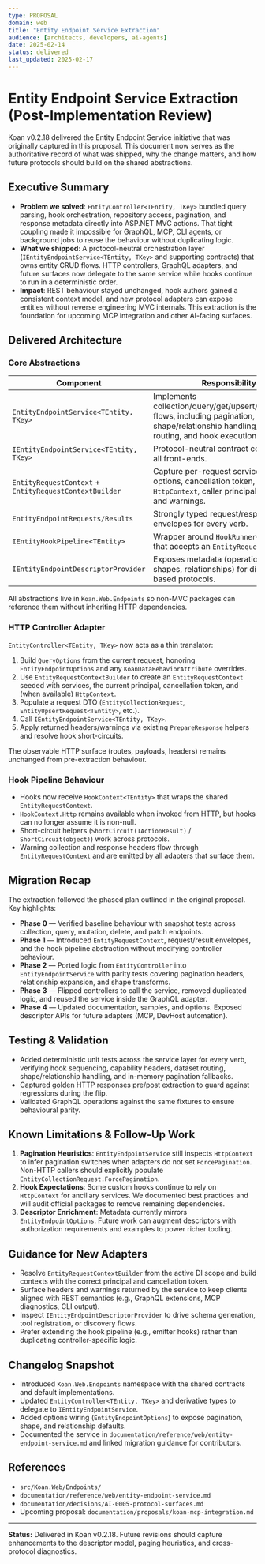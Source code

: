 ```yaml
---
type: PROPOSAL
domain: web
title: "Entity Endpoint Service Extraction"
audience: [architects, developers, ai-agents]
date: 2025-02-14
status: delivered
last_updated: 2025-02-17
---
```


# Entity Endpoint Service Extraction (Post-Implementation Review)

Koan v0.2.18 delivered the Entity Endpoint Service initiative that was originally captured in this proposal. This document now serves as the authoritative record of what was shipped, why the change matters, and how future protocols should build on the shared abstractions.

## Executive Summary

- **Problem we solved**: `EntityController<TEntity, TKey>` bundled query parsing, hook orchestration, repository access, pagination, and response metadata directly into ASP.NET MVC actions. That tight coupling made it impossible for GraphQL, MCP, CLI agents, or background jobs to reuse the behaviour without duplicating logic.
- **What we shipped**: A protocol-neutral orchestration layer (`IEntityEndpointService<TEntity, TKey>` and supporting contracts) that owns entity CRUD flows. HTTP controllers, GraphQL adapters, and future surfaces now delegate to the same service while hooks continue to run in a deterministic order.
- **Impact**: REST behaviour stayed unchanged, hook authors gained a consistent context model, and new protocol adapters can expose entities without reverse engineering MVC internals. This extraction is the foundation for upcoming MCP integration and other AI-facing surfaces.

## Delivered Architecture

### Core Abstractions

| Component | Responsibility | Location |
| --- | --- | --- |
| `EntityEndpointService<TEntity, TKey>` | Implements collection/query/get/upsert/delete/patch flows, including pagination, shape/relationship handling, dataset routing, and hook execution. | `src/Koan.Web/Endpoints/EntityEndpointService.cs` |
| `IEntityEndpointService<TEntity, TKey>` | Protocol-neutral contract consumed by all front-ends. | `src/Koan.Web/Endpoints/IEntityEndpointService.cs` |
| `EntityRequestContext` + `EntityRequestContextBuilder` | Capture per-request services, query options, cancellation token, optional `HttpContext`, caller principal, headers, and warnings. | `src/Koan.Web/Endpoints/EntityRequestContext*.cs` |
| `EntityEndpointRequests/Results` | Strongly typed request/response envelopes for every verb. | `src/Koan.Web/Endpoints/EntityEndpointRequests.cs`, `EntityEndpointResults.cs` |
| `IEntityHookPipeline<TEntity>` | Wrapper around `HookRunner<TEntity>` that accepts an `EntityRequestContext`. | `src/Koan.Web/Endpoints/IEntityHookPipeline.cs` |
| `IEntityEndpointDescriptorProvider` | Exposes metadata (operations, defaults, shapes, relationships) for discovery-based protocols. | `src/Koan.Web/Endpoints/DefaultEntityEndpointDescriptorProvider.cs` |

All abstractions live in `Koan.Web.Endpoints` so non-MVC packages can reference them without inheriting HTTP dependencies.

### HTTP Controller Adapter

`EntityController<TEntity, TKey>` now acts as a thin translator:

1. Build `QueryOptions` from the current request, honoring `EntityEndpointOptions` and any `KoanDataBehaviorAttribute` overrides.
2. Use `EntityRequestContextBuilder` to create an `EntityRequestContext` seeded with services, the current principal, cancellation token, and (when available) `HttpContext`.
3. Populate a request DTO (`EntityCollectionRequest`, `EntityUpsertRequest<TEntity>`, etc.).
4. Call `IEntityEndpointService<TEntity, TKey>`.
5. Apply returned headers/warnings via existing `PrepareResponse` helpers and resolve hook short-circuits.

The observable HTTP surface (routes, payloads, headers) remains unchanged from pre-extraction behaviour.

### Hook Pipeline Behaviour

- Hooks now receive `HookContext<TEntity>` that wraps the shared `EntityRequestContext`.
- `HookContext.Http` remains available when invoked from HTTP, but hooks can no longer assume it is non-null.
- Short-circuit helpers (`ShortCircuit(IActionResult)` / `ShortCircuit(object)`) work across protocols.
- Warning collection and response headers flow through `EntityRequestContext` and are emitted by all adapters that surface them.

## Migration Recap

The extraction followed the phased plan outlined in the original proposal. Key highlights:

- **Phase 0** — Verified baseline behaviour with snapshot tests across collection, query, mutation, delete, and patch endpoints.
- **Phase 1** — Introduced `EntityRequestContext`, request/result envelopes, and the hook pipeline abstraction without modifying controller behaviour.
- **Phase 2** — Ported logic from `EntityController` into `EntityEndpointService` with parity tests covering pagination headers, relationship expansion, and shape transforms.
- **Phase 3** — Flipped controllers to call the service, removed duplicated logic, and reused the service inside the GraphQL adapter.
- **Phase 4** — Updated documentation, samples, and options. Exposed descriptor APIs for future adapters (MCP, DevHost automation).

## Testing & Validation

- Added deterministic unit tests across the service layer for every verb, verifying hook sequencing, capability headers, dataset routing, shape/relationship handling, and in-memory pagination fallbacks.
- Captured golden HTTP responses pre/post extraction to guard against regressions during the flip.
- Validated GraphQL operations against the same fixtures to ensure behavioural parity.

## Known Limitations & Follow-Up Work

1. **Pagination Heuristics**: `EntityEndpointService` still inspects `HttpContext` to infer pagination switches when adapters do not set `ForcePagination`. Non-HTTP callers should explicitly populate `EntityCollectionRequest.ForcePagination`.
2. **Hook Expectations**: Some custom hooks continue to rely on `HttpContext` for ancillary services. We documented best practices and will audit official packages to remove remaining dependencies.
3. **Descriptor Enrichment**: Metadata currently mirrors `EntityEndpointOptions`. Future work can augment descriptors with authorization requirements and examples to power richer tooling.

## Guidance for New Adapters

- Resolve `EntityRequestContextBuilder` from the active DI scope and build contexts with the correct principal and cancellation token.
- Surface headers and warnings returned by the service to keep clients aligned with REST semantics (e.g., GraphQL extensions, MCP diagnostics, CLI output).
- Inspect `IEntityEndpointDescriptorProvider` to drive schema generation, tool registration, or discovery flows.
- Prefer extending the hook pipeline (e.g., emitter hooks) rather than duplicating controller-specific logic.

## Changelog Snapshot

- Introduced `Koan.Web.Endpoints` namespace with the shared contracts and default implementations.
- Updated `EntityController<TEntity, TKey>` and derivative types to delegate to `IEntityEndpointService`.
- Added options wiring (`EntityEndpointOptions`) to expose pagination, shape, and relationship defaults.
- Documented the service in `documentation/reference/web/entity-endpoint-service.md` and linked migration guidance for contributors.

## References

- `src/Koan.Web/Endpoints/`
- `documentation/reference/web/entity-endpoint-service.md`
- `documentation/decisions/AI-0005-protocol-surfaces.md`
- Upcoming proposal: `documentation/proposals/koan-mcp-integration.md`

---

**Status:** Delivered in Koan v0.2.18. Future revisions should capture enhancements to the descriptor model, paging heuristics, and cross-protocol diagnostics.
